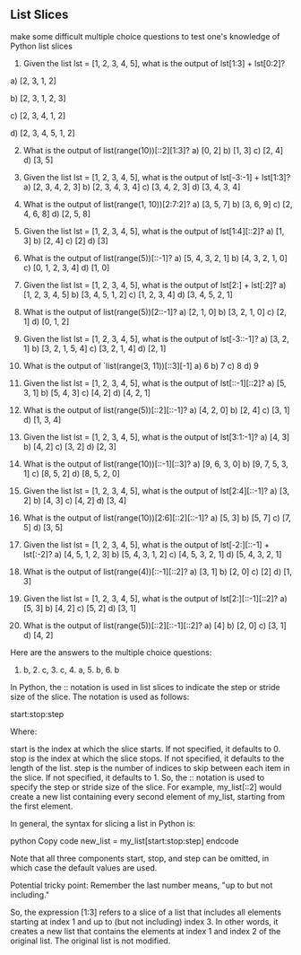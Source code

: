## List Slices


make some difficult multiple choice questions to test one's knowledge of Python list slices 

1. Given the list lst = [1, 2, 3, 4, 5], what is the output of lst[1:3] + lst[0:2]?

a) [2, 3, 1, 2]

b) [2, 3, 1, 2, 3]

c) [2, 3, 4, 1, 2]

d) [2, 3, 4, 5, 1, 2]

2. What is the output of list(range(10))[::2][1:3]?
a) [0, 2]
b) [1, 3]
c) [2, 4]
d) [3, 5]

3. Given the list lst = [1, 2, 3, 4, 5], what is the output of lst[-3:-1] + lst[1:3]?
a) [2, 3, 4, 2, 3]
b) [2, 3, 4, 3, 4]
c) [3, 4, 2, 3]
d) [3, 4, 3, 4]

4. What is the output of list(range(1, 10))[2:7:2]?
a) [3, 5, 7]
b) [3, 6, 9]
c) [2, 4, 6, 8]
d) [2, 5, 8]

5. Given the list lst = [1, 2, 3, 4, 5], what is the output of lst[1:4][::2]?
a) [1, 3]
b) [2, 4]
c) [2]
d) [3]

6. What is the output of list(range(5))[::-1]?
a) [5, 4, 3, 2, 1]
b) [4, 3, 2, 1, 0]
c) [0, 1, 2, 3, 4]
d) [1, 0]

7. Given the list lst = [1, 2, 3, 4, 5], what is the output of lst[2:] + lst[:2]?
a) [1, 2, 3, 4, 5]
b) [3, 4, 5, 1, 2]
c) [1, 2, 3, 4]
d) [3, 4, 5, 2, 1]

8. What is the output of list(range(5))[2::-1]?
a) [2, 1, 0]
b) [3, 2, 1, 0]
c) [2, 1]
d) [0, 1, 2]

9. Given the list lst = [1, 2, 3, 4, 5], what is the output of lst[-3::-1]?
a) [3, 2, 1]
b) [3, 2, 1, 5, 4]
c) [3, 2, 1, 4]
d) [2, 1]

10. What is the output of `list(range(3, 11))[::3][-1]
a) 6
b) 7
c) 8
d) 9

11. Given the list lst = [1, 2, 3, 4, 5], what is the output of lst[::-1][::2]?
a) [5, 3, 1]
b) [5, 4, 3]
c) [4, 2]
d) [4, 2, 1]

12. What is the output of list(range(5))[::2][::-1]?
a) [4, 2, 0]
b) [2, 4]
c) [3, 1]
d) [1, 3, 4]

13. Given the list lst = [1, 2, 3, 4, 5], what is the output of lst[3:1:-1]?
a) [4, 3]
b) [4, 2]
c) [3, 2]
d) [2, 3]

14. What is the output of list(range(10))[::-1][::3]?
a) [9, 6, 3, 0]
b) [9, 7, 5, 3, 1]
c) [8, 5, 2]
d) [8, 5, 2, 0]

15. Given the list lst = [1, 2, 3, 4, 5], what is the output of lst[2:4][::-1]?
a) [3, 2]
b) [4, 3]
c) [4, 2]
d) [3, 4]

16. What is the output of list(range(10))[2:6][::2][::-1]?
a) [5, 3]
b) [5, 7]
c) [7, 5]
d) [3, 5]

17. Given the list lst = [1, 2, 3, 4, 5], what is the output of lst[-2:][::-1] + lst[:-2]?
a) [4, 5, 1, 2, 3]
b) [5, 4, 3, 1, 2]
c) [4, 5, 3, 2, 1]
d) [5, 4, 3, 2, 1]

18. What is the output of list(range(4))[::-1][::2]?
a) [3, 1]
b) [2, 0]
c) [2]
d) [1, 3]

19. Given the list lst = [1, 2, 3, 4, 5], what is the output of lst[2:][::-1][::2]?
a) [5, 3]
b) [4, 2]
c) [5, 2]
d) [3, 1]

20. What is the output of list(range(5))[::2][::-1][::2]?
a) [4]
b) [2, 0]
c) [3, 1]
d) [4, 2]

Here are the answers to the multiple choice questions:

1. b, 2. c, 3. c, 4. a, 5. b, 6. b 

In Python, the :: notation is used in list slices to indicate the step or stride size of the slice. The notation is used as follows:

start:stop:step

Where:

start is the index at which the slice starts. If not specified, it defaults to 0.
stop is the index at which the slice stops. If not specified, it defaults to the length of the list.
step is the number of indices to skip between each item in the slice. If not specified, it defaults to 1.
So, the :: notation is used to specify the step or stride size of the slice. For example, my_list[::2] would create a new list containing every second element of my_list, starting from the first element.

In general, the syntax for slicing a list in Python is:

python
Copy code
new_list = my_list[start:stop:step]
endcode

Note that all three components start, stop, and step can be omitted, in which case the default values are used.

Potential tricky point: Remember the last number means, "up to but not including." 

So, the expression [1:3] refers to a slice of a list that includes all elements starting at index 1 and up to (but not including) index 3. In other words, it creates a new list that contains the elements at index 1 and index 2 of the original list. The original list is not modified.






